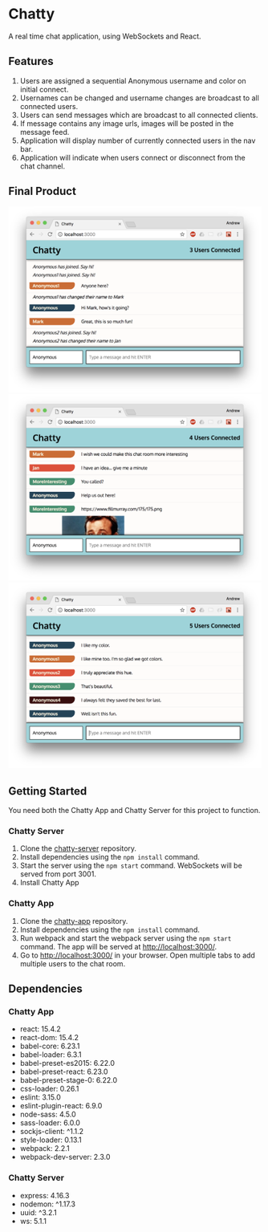 # Chatty

A real time chat application, using WebSockets and React.

## Features

1. Users are assigned a sequential Anonymous username and color on initial connect.
2. Usernames can be changed and username changes are broadcast to all connected users.
3. Users can send messages which are broadcast to all connected clients.
4. If message contains any image urls, images will be posted in the message feed.
5. Application will display number of currently connected users in the nav bar.
6. Application will indicate when users connect or disconnect from the chat channel.

## Final Product
!["Chat Demo"](https://github.com/thelornenelson/chatty-app/blob/master/docs/chat-demo.png)
!["Image Posting"](https://github.com/thelornenelson/chatty-app/blob/master/docs/chat-image-demo.png)
!["User Colors Demo"](https://github.com/thelornenelson/chatty-app/blob/master/docs/chat-color-demo.png)

## Getting Started

You need both the Chatty App and Chatty Server for this project to function.

### Chatty Server
1. Clone the [chatty-server](https://github.com/thelornenelson/chatty-server) repository.
2. Install dependencies using the `npm install` command.
3. Start the server using the `npm start` command. WebSockets will be served from port 3001.
4. Install Chatty App

### Chatty App
1. Clone the [chatty-app](https://github.com/thelornenelson/chatty-app) repository.
2. Install dependencies using the `npm install` command.
3. Run webpack and start the webpack server using the `npm start` command. The app will be served at <http://localhost:3000/>.
4. Go to <http://localhost:3000/> in your browser. Open multiple tabs to add multiple users to the chat room.

## Dependencies

### Chatty App

- react: 15.4.2
- react-dom: 15.4.2
- babel-core: 6.23.1
- babel-loader: 6.3.1
- babel-preset-es2015: 6.22.0
- babel-preset-react: 6.23.0
- babel-preset-stage-0: 6.22.0
- css-loader: 0.26.1
- eslint: 3.15.0
- eslint-plugin-react: 6.9.0
- node-sass: 4.5.0
- sass-loader: 6.0.0
- sockjs-client: ^1.1.2
- style-loader: 0.13.1
- webpack: 2.2.1
- webpack-dev-server: 2.3.0

### Chatty Server

- express: 4.16.3
- nodemon: ^1.17.3
- uuid: ^3.2.1
- ws: 5.1.1
